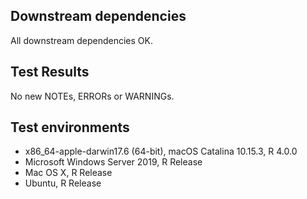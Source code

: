 ## Downstream dependencies

All downstream dependencies OK.

## Test Results

No new NOTEs, ERRORs or WARNINGs.

## Test environments

* x86_64-apple-darwin17.6 (64-bit), macOS Catalina 10.15.3, R 4.0.0
* Microsoft Windows Server 2019, R Release
* Mac OS X, R Release
* Ubuntu, R Release

